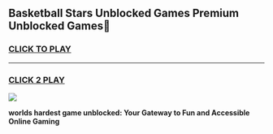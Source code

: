 
## Basketball Stars Unblocked Games Premium Unblocked Games👋
<h3>
<a href="https://premium.freeplayer.one?title=Basketball_Stars_Unblocked_Games_Premium&ref=16F">CLICK TO PLAY</a></h3>
<hr>

<h3>
<a href="https://premium.freeplayer.one?title=Basketball_Stars_Unblocked_Games_Premium&ref=16F">CLICK 2 PLAY</a>
  
</h3>

<a href="https://premium.freeplayer.one?title=Basketball_Stars_Unblocked_Games_Premium&ref=16F/"><img src="https://clearcache.store/games.png"></a>


**worlds hardest game unblocked: Your Gateway to Fun and Accessible Online Gaming**
